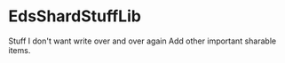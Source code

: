 EdsShardStuffLib
================

Stuff I don't want write over and over again
Add other important sharable items.
